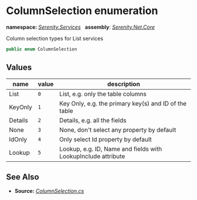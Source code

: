 # ColumnSelection enumeration
**namespace:** *[Serenity.Services](../README.md#serenity.services-namespace)*   **assembly**: *[Serenity.Net.Core](../README.md)*

Column selection types for List services

```csharp
public enum ColumnSelection
```

## Values

| name | value | description |
| --- | --- | --- |
| List | `0` | List, e.g. only the table columns |
| KeyOnly | `1` | Key Only, e.g. the primary key(s) and ID of the table |
| Details | `2` | Details, e.g. all the fields |
| None | `3` | None, don't select any property by default |
| IdOnly | `4` | Only select Id property by default |
| Lookup | `5` | Lookup, e.g. ID, Name and fields with LookupInclude attribute |

## See Also

* **Source:** *[ColumnSelection.cs](https://github.com/serenity-is/Serenity/blob/master/src/Serenity.Net.Core/ComponentModel/Columns/ColumnSelection.cs)*
